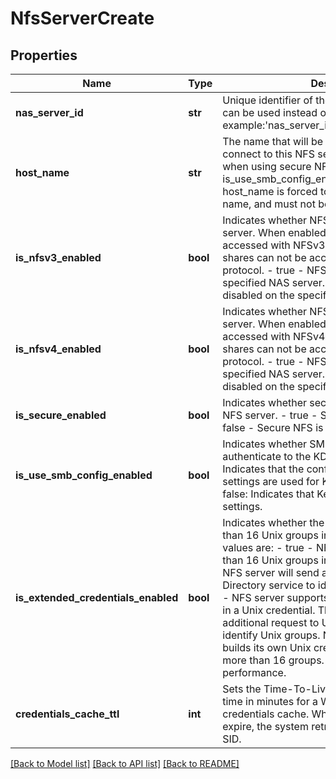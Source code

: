# NfsServerCreate

## Properties
Name | Type | Description | Notes
------------ | ------------- | ------------- | -------------
**nas_server_id** | **str** | Unique identifier of the NAS server. name:{name} can be used instead of {id}. For example:&#39;nas_server_id&#39;:&#39;name:nas_server_name&#39; | 
**host_name** | **str** | The name that will be used by NFS clients to connect to this NFS server. This name is required when using secure NFS, except when is_use_smb_config_enabled is true. In this case host_name is forced to the SMB server computer name, and must not be specified.  | [optional] 
**is_nfsv3_enabled** | **bool** | Indicates whether NFSv3 is enabled on the NAS server. When enabled, NFS shares can be accessed with NFSv3. When disabled, NFS shares can not be accessed with NFSv3 protocol. - true - NFSv3 is enabled on the specified NAS server. - false - NFSv3 is disabled on the specified NAS server.  | [optional] [default to True]
**is_nfsv4_enabled** | **bool** | Indicates whether NFSv4 is enabled on the NAS server. When enabled, NFS shares can be accessed with NFSv4. When disabled, NFS shares can not be accessed with NFSv4 protocol. - true - NFSv4 is enabled on the specified NAS server. - false - NFSv4 is disabled on the specified NAS server.  | [optional] [default to False]
**is_secure_enabled** | **bool** | Indicates whether secure NFS is enabled on the NFS server. - true - Secure NFS is enabled. - false - Secure NFS is disabled.  | [optional] [default to False]
**is_use_smb_config_enabled** | **bool** | Indicates whether SMB authentication is used to authenticate to the KDC. Values are: - true: Indicates that the configured SMB Server settings are used for Kerberos authentication. - false: Indicates that Kerberos uses its own settings.  | [optional] [default to False]
**is_extended_credentials_enabled** | **bool** | Indicates whether the NFS server supports more than 16 Unix groups in a Unix credential. Valid values are: - true - NFS server supports more than 16 Unix groups in a Unix credential. The NFS server will send additional request to Unix Directory service to identify Unix groups. - false - NFS server supports more than 16 Unix groups in a Unix credential. The NFS server will send additional request to Unix Directory service to identify Unix groups. Note - The NFS server builds its own Unix credential when it supports more than 16 groups. This process can slow the performance.  | [optional] [default to False]
**credentials_cache_ttl** | **int** | Sets the Time-To-Live (in minutes) expiration time in minutes for a Windows entry in the credentials cache. When failed mapping entries expire, the system retries mapping the UID to the SID. | [optional] [default to 15]

[[Back to Model list]](../README.md#documentation-for-models) [[Back to API list]](../README.md#documentation-for-api-endpoints) [[Back to README]](../README.md)


